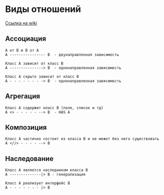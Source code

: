 # Виды отношений
[Ссылка на wiki](https://ru.wikipedia.org/wiki/%D0%94%D0%B8%D0%B0%D0%B3%D1%80%D0%B0%D0%BC%D0%BC%D0%B0_%D0%BA%D0%BB%D0%B0%D1%81%D1%81%D0%BE%D0%B2)
## Ассоциация
    А от B и B от А
    A ---------------- B  - двунаправленная зависимость

    Класс A зависит от класс B
    A ---------------> B  - однонаправленная зависимость 

    Класс A скрыто зависит от класс B
    A - - - - - - - -> B  - однонаправленная зависимость 

## Агрегация
    Класс A содержит класс B (поле, список и тд)
    A <> - - - - - --> B  - HAS A

## Композиция
    Класс A частично состоит из класса B и не может без него существовать
    A <//> - - - - --> B

## Наследование
    Класс A является наследником класса B
    A --------------|> B - генерализация

    Класс A реализует интерфейс B
    A - - - - - - - |> B